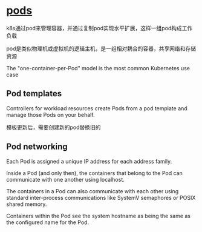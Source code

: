 # [pods](https://kubernetes.io/docs/concepts/workloads/pods/)

k8s通过pod来管理容器，并通过复制pod实现水平扩展，这样一组pod构成工作负载

pod是类似物理机或虚拟机的逻辑主机，是一组相对耦合的容器，共享网络和存储资源

The "one-container-per-Pod" model is the most common Kubernetes use case

## Pod templates

Controllers for workload resources create Pods from a pod template and manage those Pods on your behalf.

模板更新后，需要创建新的pod替换旧的

## Pod networking

Each Pod is assigned a unique IP address for each address family.

Inside a Pod (and only then), the containers that belong to the Pod can communicate with one another using localhost.

The containers in a Pod can also communicate with each other using standard inter-process communications like SystemV semaphores or POSIX shared memory.

Containers within the Pod see the system hostname as being the same as the configured name for the Pod.
